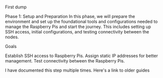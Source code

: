 First dump

Phase 1: Setup and Preparation
In this phase, we will prepare the environment and set up the foundational tools and configurations needed to manage the Raspberry Pis and start the journey. This includes setting up SSH access, initial configurations, and testing connectivity between the nodes.

Goals

Establish SSH access to Raspberry Pis.
Assign static IP addresses for better management.
Test connectivity between the Raspberry Pis.

I have documented this step multiple times. Here's a link to older guides

